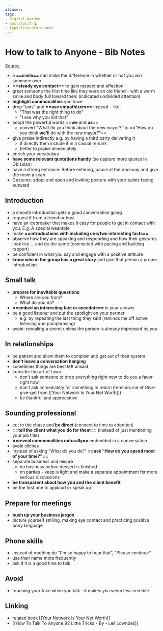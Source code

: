 ```yaml
---
aliases: 
tags: 
- digital_garden
- epstatus/2-🪴
- type/literature-note
---
```

# How to talk to Anyone - Bib Notes

[Source](https://www.blinkist.com/de/nc/reader/how-to-talk-to-anyone-en)

+ a **==smile==** can make the difference in whether or not you win someone over
+ **==steady eye contact==** to gain respect and affection
+ greet someone the first time like they were an old friend - with a warm smile and body full toward them (indicated undivided attention)
+ **highlight commonalities** you have
+ drop "ums" and **==use empathizers==** instead - like:
	+ "That was the right thing to do"
	+ "I see why you did that"
+ adopt the powerful words ==**we** and **us**== 
	+ convert "What do you think about the new mayor?" to =="How do you think **we'll** do with the new mayor?"==
+ give praise indirectly e.g. by having a third party delivering it
	+ if directly then include it in a casual remark
	+ better to praise immediately
+ enrich your vocabulary
+ **have some relevant quotations handy** (so capture more quotes in Obisidan)
+ have a strong entrance: Before entering, pause at the doorway and give the room a scan.
+ Gestures: adopt and open and inviting posture with your palms facing outward

## Introduction
+ a smooth introduction gets a good conversation going
+ request if from a friend or host
+ have an icebreaker that makes it easy for people to get in contact with you. E.g. A special wearable
+ make **==introductions with including one/two interesting facts==**
+ observe how they are speaking and responding and how their gestures look like ... and do the same (connected with pacing and building rapport)
+ be confident in what you say and engage with a positive attitude
+ **know who in the group has a great story** and give that person a proper introduction

## Small talk
* **prepare for inevitable questions**:
	* Where are you from?
	* What do you do?
* **==embed an interesting fact or anecdote==** in your answer
* be a good listener and put the spotlight on your partner
	* e.g. by repeating the last thing they said (reminds me off active listening and paraphrasing)
* avoid: revealing a secret unless the person is already impressed by you

## In relationships
* be patient and allow them to complain and get out of their system
* **don't leave a conversation hanging**
* sometimes things are best left unsaid
* consider the art of favor
	* don't ask someone to drop everything right now to do you a favor right now
	* don't ask immediately for something in return (reminds me of Give-give-get from  [[Your Network Is Your Net Worth]])
	* be thankful and appreciative

## Sounding professional
+ cut to the chase and **be direct** (connect to time to attention)
+ **==tell the client what you do for them==** (instead of just mentioning your job title)
+ **==reveal commonalities naturally==** embedded in a conversation
+ avoid cliches
+ Instead of asking "What do you do?" **==ask "How do you spend most of your time?"==**
+ separate business and leisure
	+ no business before dessert is finished
	+ on parties - keep is light and make a separate appointment for more serious discussions
+ **be transparent about how you and the client benefit**
+ be the first one to applaud or speak up

## Prepare for meetings
+ **bush up your business jargon**
+ picture yourself smiling, making eye contact and practicing positive body language

## Phone skills
+ instead of nodding do "I'm so happy to hear that", "Please continue"
+ use their name more frequently
+ ask if it is a good time to talk


## Avoid
+ touching your face when you talk - it makes you seem less credible

## Linking
* related book [[Your Network Is Your Net Worth]]
* [[How To Talk To Anyone 92 Little Tricks - By - Leil Lowndes]]